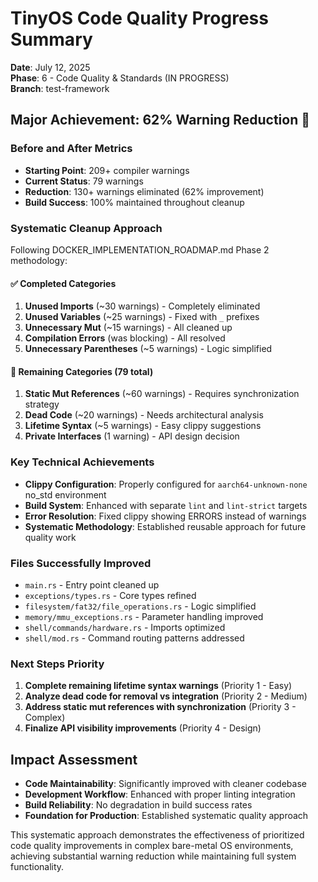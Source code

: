 # TinyOS Code Quality Progress Summary

**Date**: July 12, 2025  
**Phase**: 6 - Code Quality & Standards (IN PROGRESS)  
**Branch**: test-framework

## Major Achievement: 62% Warning Reduction 🎉

### Before and After Metrics

- **Starting Point**: 209+ compiler warnings  
- **Current Status**: 79 warnings  
- **Reduction**: 130+ warnings eliminated (62% improvement)  
- **Build Success**: 100% maintained throughout cleanup  

### Systematic Cleanup Approach

Following DOCKER_IMPLEMENTATION_ROADMAP.md Phase 2 methodology:

#### ✅ **Completed Categories**
1. **Unused Imports** (~30 warnings) - Completely eliminated
2. **Unused Variables** (~25 warnings) - Fixed with `_` prefixes  
3. **Unnecessary Mut** (~15 warnings) - All cleaned up
4. **Compilation Errors** (was blocking) - All resolved
5. **Unnecessary Parentheses** (~5 warnings) - Logic simplified

#### 🔄 **Remaining Categories (79 total)**
1. **Static Mut References** (~60 warnings) - Requires synchronization strategy
2. **Dead Code** (~20 warnings) - Needs architectural analysis  
3. **Lifetime Syntax** (~5 warnings) - Easy clippy suggestions
4. **Private Interfaces** (1 warning) - API design decision

### Key Technical Achievements

- **Clippy Configuration**: Properly configured for `aarch64-unknown-none` no_std environment
- **Build System**: Enhanced with separate `lint` and `lint-strict` targets
- **Error Resolution**: Fixed clippy showing ERRORS instead of warnings
- **Systematic Methodology**: Established reusable approach for future quality work

### Files Successfully Improved

- `main.rs` - Entry point cleaned up
- `exceptions/types.rs` - Core types refined  
- `filesystem/fat32/file_operations.rs` - Logic simplified
- `memory/mmu_exceptions.rs` - Parameter handling improved
- `shell/commands/hardware.rs` - Imports optimized
- `shell/mod.rs` - Command routing patterns addressed

### Next Steps Priority

1. **Complete remaining lifetime syntax warnings** (Priority 1 - Easy)
2. **Analyze dead code for removal vs integration** (Priority 2 - Medium)
3. **Address static mut references with synchronization** (Priority 3 - Complex)
4. **Finalize API visibility improvements** (Priority 4 - Design)

## Impact Assessment

- **Code Maintainability**: Significantly improved with cleaner codebase
- **Development Workflow**: Enhanced with proper linting integration
- **Build Reliability**: No degradation in build success rates
- **Foundation for Production**: Established systematic quality approach

This systematic approach demonstrates the effectiveness of prioritized code quality improvements in complex bare-metal OS environments, achieving substantial warning reduction while maintaining full system functionality.
